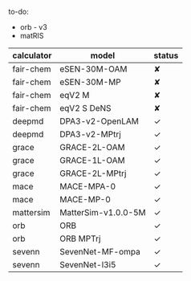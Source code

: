 to-do:
- orb - v3
- matRIS

| calculator | model | status |
|-----------|--------|--------|
| fair-chem | eSEN-30M-OAM | ✘ |
| fair-chem | eSEN-30M-MP | ✘ |
| fair-chem | eqV2 M | ✘ |
| fair-chem | eqV2 S DeNS | ✘ |
| deepmd | DPA3-v2-OpenLAM | ✓ |
| deepmd | DPA3-v2-MPtrj | ✓ |
| grace | GRACE-2L-OAM | ✓ |
| grace | GRACE-1L-OAM | ✓ |
| grace | GRACE-2L-MPtrj | ✓ |
| mace | MACE-MPA-0 | ✓ |
| mace | MACE-MP-0 | ✓ |
| mattersim | MatterSim-v1.0.0-5M | ✓ |
| orb | ORB | ✓ |
| orb | ORB MPTrj | ✓ |
| sevenn | SevenNet-MF-ompa | ✓ |
| sevenn | SevenNet-l3i5 | ✓ |
